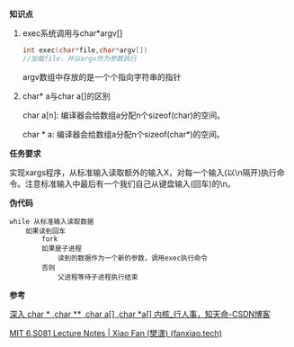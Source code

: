 **知识点**

1. exec系统调用与char\*argv[]

   ```c
   int exec(char*file,char*argv[])
   //加载file，并以argv作为参数执行
   ```

   argv数组中存放的是一个个指向字符串的指针

2. char\* a与char a[]的区别

   char a[n]: 编译器会给数组a分配n个sizeof(char)的空间。

   char \* a:  编译器会给数组a分配n个sizeof(char\*)的空间。

**任务要求**

实现xargs程序，从标准输入读取额外的输入X，对每一个输入(以\n隔开)执行命令。注意标准输入中最后有一个我们自己从键盘输入(回车)的\n。

**伪代码**

```
while 从标准输入读取数据
	如果读到回车
		fork
		如果是子进程
			读到的数据作为一个新的参数，调用exec执行命令
		否则
			父进程等待子进程执行结束
```

**参考**

[深入 char * ,char ** ,char a[] ,char *a[] 内核_行人事，知天命-CSDN博客](https://blog.csdn.net/daiyutage/article/details/8604720)

[MIT 6.S081 Lecture Notes | Xiao Fan (樊潇) (fanxiao.tech)](https://fanxiao.tech/posts/MIT-6S081-notes/)